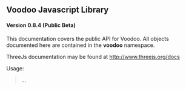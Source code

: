 ## Voodoo Javascript Library
#### Version 0.8.4 (Public Beta) ####

This documentation covers the public API for Voodoo. All objects documented here are contained in the **voodoo** namespace.

ThreeJs documentation may be found at http://www.threejs.org/docs

Usage:

> 	<script src="three.min.js"></script>
> 	<script src="voodoo.min.js"></script>
>
>	...
>
> 	<script>
>		new voodoo.CameraLight({color: 'white'});
>		new MyCustomControl();
> 	</script>